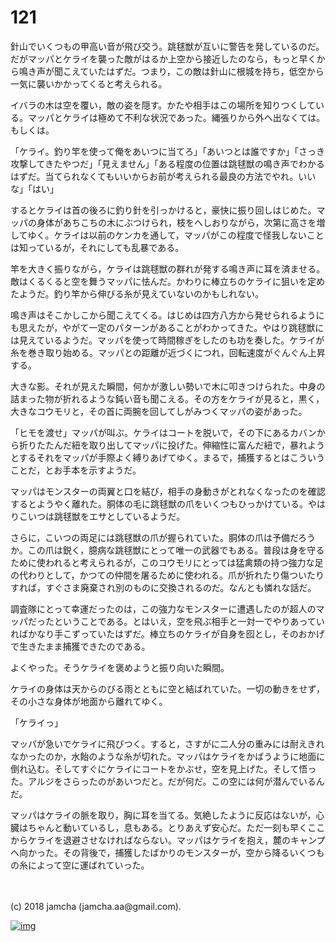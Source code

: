# 121

針山でいくつもの甲高い音が飛び交う。跳毬獣が互いに警告を発しているのだ。だがマッパとケライを襲った敵がはるか上空から接近したのなら，もっと早くから鳴き声が聞こえていたはずだ。つまり，この敵は針山に根城を持ち，低空から一気に襲いかかってくると考えられる。  

イバラの木は空を覆い，敵の姿を隠す。かたや相手はこの場所を知りつくしている。マッパとケライは極めて不利な状況であった。縄張りから外へ出なくては。もしくは。  

「ケライ。釣り竿を使って俺をあいつに当てろ」「あいつとは誰ですか」「さっき攻撃してきたやつだ」「見えません」「ある程度の位置は跳毬獣の鳴き声でわかるはずだ。当てられなくてもいいからお前が考えられる最良の方法でやれ。いいな」「はい」  

するとケライは首の後ろに釣り針を引っかけると，豪快に振り回しはじめた。マッパの身体があちこちの木にぶつけられ，枝をへしおりながら，次第に高さを増してゆく。ケライは以前のケンカを通して，マッパがこの程度で怪我しないことは知っているが，それにしても乱暴である。  

竿を大きく振りながら，ケライは跳毬獣の群れが発する鳴き声に耳を済ませる。敵はくるくると空を舞うマッパに怯んだ。かわりに棒立ちのケライに狙いを定めたようだ。釣り竿から伸びる糸が見えていないのかもしれない。  

鳴き声はそこかしこから聞こえてくる。はじめは四方八方から発せられるようにも思えたが，やがて一定のパターンがあることがわかってきた。やはり跳毬獣には見えているようだ。マッパを使って時間稼ぎをしたのも功を奏した。ケライが糸を巻き取り始める。マッパとの距離が近づくにつれ，回転速度がぐんぐん上昇する。  

大きな影。それが見えた瞬間，何かが激しい勢いで木に叩きつけられた。中身の詰まった物が折れるような鈍い音も聞こえる。その方をケライが見ると，黒く，大きなコウモリと，その首に両腕を回してしがみつくマッパの姿があった。  

「ヒモを渡せ」マッパが叫ぶ。ケライはコートを脱いで，その下にあるカバンから折りたたんだ紐を取り出してマッパに投げた。伸縮性に富んだ紐で，暴れようとするそれをマッパが手際よく縛りあげてゆく。まるで，捕獲するとはこういうことだ，とお手本を示すようだ。  

マッパはモンスターの両翼と口を結び，相手の身動きがとれなくなったのを確認するとようやく離れた。胴体の毛に跳毬獣の爪をいくつもひっかけている。やはりこいつは跳毬獣をエサとしているようだ。  

さらに，こいつの両足には跳毬獣の爪が握られていた。胴体の爪は予備だろうか。この爪は鋭く，臆病な跳毬獣にとって唯一の武器でもある。普段は身を守るために使われると考えられるが，このコウモリにとっては猛禽類の持つ強力な足の代わりとして，かつての仲間を屠るために使われる。爪が折れたり傷ついたりすれば，すぐさま廃棄され別のものに交換されるのだ。なんとも憐れな話だ。  

調査隊にとって幸運だったのは，この強力なモンスターに遭遇したのが超人のマッパだったということである。とはいえ，空を飛ぶ相手と一対一でやりあっていればかなり手こずっていたはずだ。棒立ちのケライが自身を囮とし，そのおかげで生きたまま捕獲できたのである。  

よくやった。そうケライを褒めようと振り向いた瞬間。  

ケライの身体は天からのびる雨とともに空と結ばれていた。一切の動きをせず，その小さな身体が地面から離れてゆく。  

「ケライっ」  

マッパが急いでケライに飛びつく。すると，さすがに二人分の重みには耐えきれなかったのか，水飴のような糸が切れた。マッパはケライをかばうように地面に倒れ込む。そしてすぐにケライにコートをかぶせ，空を見上げた。そして悟った。アルジをさらったのがあいつだと。だが何だ。この空には何が潜んでいるんだ。  

マッパはケライの脈を取り，胸に耳を当てる。気絶したように反応はないが，心臓はちゃんと動いているし，息もある。とりあえず安心だ。ただ一刻も早くここからケライを退避させなければならない。マッパはケライを抱え，麓のキャンプへ向かった。その背後で，捕獲したばかりのモンスターが，空から降るいくつもの糸によって空に運ばれていった。  

<br>  
<br>  
(c) 2018 jamcha (jamcha.aa@gmail.com).  

[![img](http://i.creativecommons.org/l/by-nc-sa/4.0/88x31.png)](http://creativecommons.org/licenses/by-nc-sa/4.0/deed)